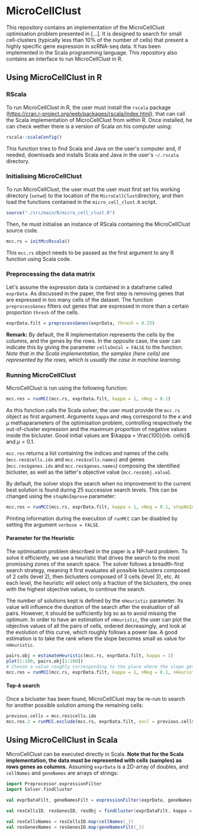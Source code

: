 # MicroCellClust

This repository contains an implementation of the MicroCellClust optimisation problem presented in [...]. It is designed to search for small cell-clusters (typically less than 10% of the number of cells) that present a highly specific gene expression in scRNA-seq data. It has been implemented in the Scala programming language. This repository also contains an interface to run MicroCellClust in R.



## Using MicroCellClust in R

### RScala

To run MicroCellClust in R, the user must install the `rscala` package (https://cran.r-project.org/web/packages/rscala/index.html), that can call the Scala implementation of MicroCellClust from within R. Once installed, he can check wether there is a version of Scala on his computer using:

``` R
rscala::scalaConfig()
```
This function tries to find Scala and Java on the user's computer and, if needed, downloads and installs Scala and Java in the user's `~/.rscala` directory.


### Initialising MicroCellClust

To run MicroCellClust, the user must the user must first set his working directory (`setwd`) to the location of the `MicroCellClust`directory, and then load the functions contained in the `micro_cell_clust.R` script.
``` R
source("./src/main/R/micro_cell_clust.R")
```
Then, he must initialise an instance of RScala containing the MicroCellClust source code.
``` R
mcc.rs = initMccRscala()
```
This `mcc.rs` object needs to be passed as the first argument to any R function using Scala code.


### Preprocessing the data matrix

Let's assume the expression data is contained in a dataframe called `exprData`. As discussed in the paper, the first step is removing genes that are expressed in too many cells of the dataset. The function `preprocessGenes` filters out genes that are expressed in more than a certain proportion `thresh` of the cells.
``` R
exprData.filt = preprocessGenes(exprData, thresh = 0.25)
```
**Remark:** By default, the R implementation represents the cells by the columns, and the genes by the rows. In the opposite case, the user can indicate this by giving the parameter `cellsOnCol = FALSE` to the function. *Note that in the Scala implementation, the samples (here cells) are represented by the rows, which is usually the case in machine learning.*


### Running MicroCellClust

MicroCellClust is run using the following function:
``` R
mcc.res = runMCC(mcc.rs, exprData.filt, kappa = 1, nNeg = 0.1)
```
As this function calls the Scala solver, the user must provide the `mcc.rs` object as first argument. Arguments `kappa` and `nNeg` correspond to the $\kappa$ and $\mu$ methaparameters of the optimisation problem, controlling respectively the out-of-cluster expression and the maximum proportion of negative values inside the bicluster. Good initial values are $\kappa = \frac{100}{nb. cells}$ and $\mu = 0.1$.

`mcc.res` returns a list containing the indices and names of the cells (`mcc.res$cells.idx` and `mcc.res$cells.names`) and genes (`mcc.res$genes.idx` and `mcc.res$genes.names`) composing the identified bicluster, as well as the latter's objective value (`mcc.res$obj.value`).

By default, the solver stops the search when no improvement to the current best solution is found during 25 successive search levels. This can be changed using the `stopNoImprove` parameter:
``` R
mcc.res = runMCC(mcc.rs, exprData.filt, kappa = 1, nNeg = 0.1, stopNoImprove = 25)
```
Printing information during the execution of `runMCC` can be disabled by setting the argument `verbose = FALSE`.


#### Parameter for the Heuristic
The optimisation problem described in the paper is a NP-hard problem. To solve it efficiently, we use a heuristic that drives the search to the most promissing zones of the search space. The solver follows a breadth-first search strategy, meaning it first evaluates all possible biclusters composed of 2 cells (level 2), then biclusters composed of 3 cells (level 3), etc. At each level, the heuristic will select only a fraction of the biclusters, the ones with the highest objective values, to continue the search. 

The number of solutions kept is defined by the `nHeuristic` parameter. Its value will influence the duration of the search after the evaluation of all pairs. However, it should be sufficiently big so as to avoid missing the optimum. In order to have an estimation of `nHeuristic`, the user can plot the objective values of all the pairs of cells, ordered decreasingly, and look at the evolution of this curve, which roughly follows a power law. A good estimation is to take the rank where the slope becomes small as value for `nHeuristic`.
``` R
pairs.obj = estimateHeuristic(mcc.rs, exprData.filt, kappa = 1)
plot(1:100, pairs.obj[1:100]) 
# Choose a value roughly corresponding to the place where the slope gets small
mcc.res = runMCC(mcc.rs, exprData.filt, kappa = 1, nNeg = 0.1, nHeuristic = 20)
```

#### Top-$k$ search

Once a bicluster has been found, MicroCellClust may be re-run to search for another possible solution among the remaining cells:
``` R
previous.cells = mcc.res$cells.idx
mcc.res.2 = runMCC.exclude(mcc.rs, exprData.filt, excl = previous.cells, kappa = 1, nNeg = 0.1)
```

## Using MicroCellClust in Scala

MicroCellClust can be executed directly in Scala. **Note that for the Scala implementation, the data must be represented with cells (samples) as rows genes as columns.** Assuming `exprData` is a 2D-array of doubles, and `cellNames` and `geneNames` are arrays of strings:
``` Scala
import Preprocessor.expressionFilter
import Solver.findCluster

val exprDataFilt, geneNamesFilt = expressionFilter(exprData, geneNames, thresh = 0.25)

val resCellsID, resGenesID, resObj = findCluster(exprDataFilt, kappa = 1, nNeg = 0.1)

val resCellsNames = resCellsID.map(cellNames(_))
val resGenesNames = resGenesID.map(geneNamesFilt(_))
```